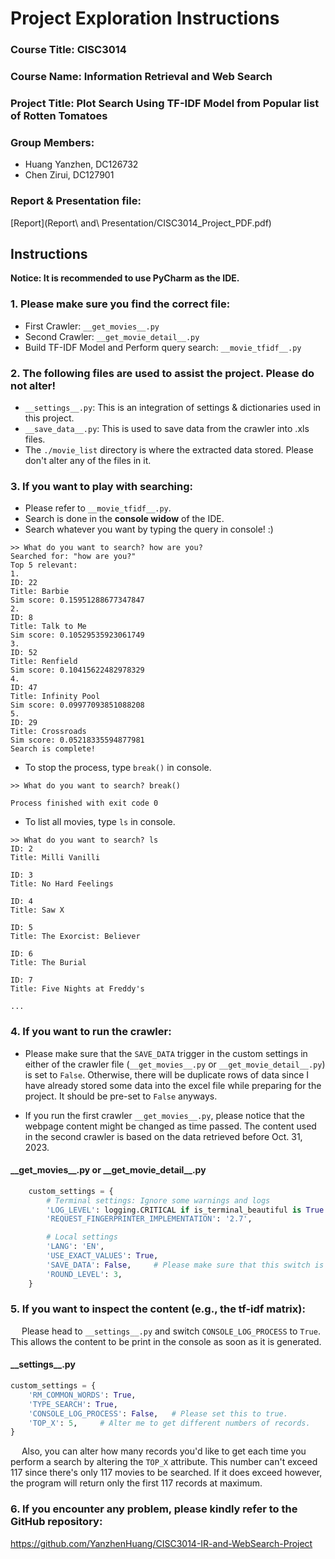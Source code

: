 # Project Exploration Instructions
### Course Title: CISC3014 
### Course Name: Information Retrieval and Web Search
### Project Title: Plot Search Using TF-IDF Model from Popular list of Rotten Tomatoes

### Group Members:
- Huang Yanzhen, DC126732
- Chen Zirui, DC127901

### Report & Presentation file:
[Report](Report\ and\ Presentation/CISC3014_Project_PDF.pdf)

## Instructions
**Notice: It is recommended to use PyCharm as the IDE.**
### 1. Please make sure you find the correct file:
- First Crawler: ``__get_movies__.py``
- Second Crawler: ``__get_movie_detail__.py``
- Build TF-IDF Model and Perform query search: ``__movie_tfidf__.py``

### 2. The following files are used to assist the project. **Please do not alter!**
- ``__settings__.py``: This is an integration of settings & dictionaries used in this project.
- ``__save_data__.py``: This is used to save data from the crawler into .xls files.
- The ``./movie_list`` directory is where the extracted data stored. Please don't alter any of the files in it.

### 3. If you want to play with searching:
- Please refer to ``__movie_tfidf__.py``.
- Search is done in the **console widow** of the IDE.
- Search whatever you want by typing the query in console! :)
```console
>> What do you want to search? how are you?
Searched for: "how are you?"
Top 5 relevant:
1.
ID: 22
Title: Barbie
Sim score: 0.15951288677347847
2.
ID: 8
Title: Talk to Me
Sim score: 0.10529535923061749
3.
ID: 52
Title: Renfield
Sim score: 0.10415622482978329
4.
ID: 47
Title: Infinity Pool
Sim score: 0.09977093851088208
5.
ID: 29
Title: Crossroads
Sim score: 0.05218335594877981
Search is complete!
```
- To stop the process, type ``break()`` in console.
```console
>> What do you want to search? break()

Process finished with exit code 0
```
- To list all movies, type ``ls`` in console.
```console
>> What do you want to search? ls
ID: 2
Title: Milli Vanilli

ID: 3
Title: No Hard Feelings

ID: 4
Title: Saw X

ID: 5
Title: The Exorcist: Believer

ID: 6
Title: The Burial

ID: 7
Title: Five Nights at Freddy's

...
```

### 4. If you want to run the crawler:
- Please make sure that the ``SAVE_DATA`` trigger in the custom settings in either of the crawler file 
(``__get_movies__.py`` or ``__get_movie_detail__.py``)
is set to ``False``. Otherwise, there will be duplicate rows of data since I have already stored some data into the excel file while preparing 
for the project. It should be pre-set to ``False`` anyways.


- If you run the first crawler ``__get_movies__.py``, please notice that the webpage content might be changed as time passed. The content 
used in the second crawler is based on the data retrieved before Oct. 31, 2023.

#### \_\_get_movies__.py or \_\_get_movie_detail__.py
```python
    custom_settings = {
        # Terminal settings: Ignore some warnings and logs
        'LOG_LEVEL': logging.CRITICAL if is_terminal_beautiful is True else logging.ERROR,
        'REQUEST_FINGERPRINTER_IMPLEMENTATION': '2.7',

        # Local settings
        'LANG': 'EN',
        'USE_EXACT_VALUES': True,
        'SAVE_DATA': False,     # Please make sure that this switch is False!
        'ROUND_LEVEL': 3,
    }
```

### 5. If you want to inspect the content (e.g., the tf-idf matrix):
&emsp; Please head to ``__settings__.py`` and switch ``CONSOLE_LOG_PROCESS`` to ``True``. This allows the content to be
print in the console as soon as it is generated.
#### \_\_settings\_\_.py
```python
custom_settings = {
    'RM_COMMON_WORDS': True,
    'TYPE_SEARCH': True,
    'CONSOLE_LOG_PROCESS': False,   # Please set this to true.
    'TOP_X': 5,     # Alter me to get different numbers of records.
}
```
&emsp; Also, you can alter how many records you'd like to get each time you perform a search by altering the ``TOP_X`` attribute.
This number can't exceed 117 since there's only 117 movies to be searched. If it does exceed however, the program will return only the 
first 117 records at maximum.

### 6. If you encounter any problem, please kindly refer to the GitHub repository:
https://github.com/YanzhenHuang/CISC3014-IR-and-WebSearch-Project
